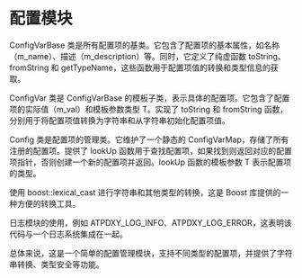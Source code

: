# 配置模块
ConfigVarBase 类是所有配置项的基类。它包含了配置项的基本属性，如名称（m_name）、描述（m_description）等。同时，它定义了纯虚函数 toString、fromString 和 getTypeName，这些函数用于配置项值的转换和类型信息的获取。

ConfigVar 类是 ConfigVarBase 的模板子类，表示具体的配置项。它包含了配置项的实际值（m_val）和模板参数类型 T。实现了 toString 和 fromString 函数，分别用于将配置项值转换为字符串和从字符串初始化配置项值。

Config 类是配置项的管理类。它维护了一个静态的 ConfigVarMap，存储了所有注册的配置项。提供了 lookUp 函数用于查找配置项，如果找到则返回对应的配置项指针，否则创建一个新的配置项并返回。lookUp 函数的模板参数 T 表示配置项的类型。

使用 boost::lexical_cast 进行字符串和其他类型的转换，这是 Boost 库提供的一种方便的转换工具。

日志模块的使用，例如 ATPDXY_LOG_INFO、ATPDXY_LOG_ERROR，这表明该代码与一个日志系统集成在一起。

总体来说，这是一个简单的配置管理模块，支持不同类型的配置项，并提供了字符串转换、类型安全等功能。
